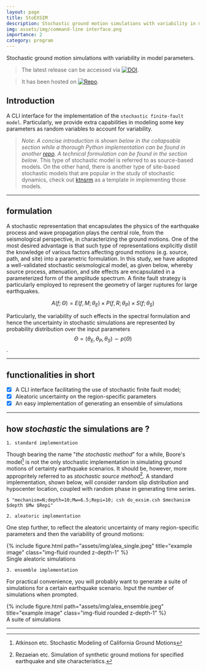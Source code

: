 ```yaml
---
layout: page
title: StoEXSIM
description: Stochastic ground motion simulations with variability in model parameters
img: assets/img/command-line interface.png
importance: 2
category: program
---
```


Stochastic ground motion simulations with variability in model parameters.

> The latest release can be accessed via [![DOI](https://zenodo.org/badge/DOI/10.5281/zenodo.8017643.svg)](https://doi.org/10.5281/zenodo.8017643).

> It has been hosted on [![Repo](https://badgen.net/badge/icon/GitHub?icon=github&label)](https://github.com/leslieDLcy/stoexsim).


## Introduction

A CLI interface for the implementation of the `stochastic finite-fault model`. Particularly, we provide extra capabilities in modeling some key parameters as random variables to account for variability.

> *Note: A concise introduction is shown below in the collapsable section while a thorough Python implementation can be found in another [repo](https://github.com/leslieDLcy/eqstochsim). A technical formulation can be found in the section below*. This type of stochastic model is referred to as source-based models. On the other hand, there is another type of site-based stochastic models that are popular in the study of stochastic dynamics, check out [ktnsrm](https://github.com/leslieDLcy/ktnsrm) as a template in implementing those models.

***

## formulation
A stochastic representation that encapsulates the physics of the earthquake process and wave propagation plays the central role, from the seismological perspective, in characterizing the ground motions. One of the most desired advantage is that such type of representations explicitly distill the knowledge of various factors affecting ground motions (e.g. source, path, and site) into a parametric formulation.
In this study, we have adopted a well-validated stochastic seismological model, as given below, whereby source process, attenuation, and site effects are encapsulated in a parameterized form of the amplitude spectrum. A finite fault strategy is particularly employed to represent the geometry of larger ruptures for large earthquakes.

$$A(f; \Theta) = E(f, M; \theta_{E}) \times P(f, R; \theta_{P}) \times S(f; \theta_{S})$$

Particularly, the variability of such effects in the spectral formulation and hence the uncertainty in stochastic simulations are represented by probability distribution over the input parameters $$\Theta=(\theta_{E}, \theta_{P}, \theta_{S}) \sim p(\Theta)$$.

***

## functionalities in short

- [x] A CLI interface facilitating the use of stochastic finite fault model;
- [x] Aleatoric uncertainty on the region-specific parameters
- [x] An easy implementation of generating an ensemble of simulations

***

## how *stochastic* the simulations are ?

`1. standard implementation`

Though bearing the name "*the stochastic method*" for a while, Boore's model[^1] is not the only stochastic implementation in simulating ground motions of certainty earthquake scenarios. It should be, however, more appropritely referred to as *stochastic source method*[^2]. A standard implementation, shown below, will consider random slip distribution and hypocenter location, coupled with random phase in generating time series.  

```shell
$ "mechanism=N;depth=10;Mw=6.5;Repi=10; csh do_exsim.csh $mechanism $depth $Mw $Repi"
```

`2. aleatoric implementation`

One step further, to reflect the aleatoric uncertainty of many region-specific parameters and then the variability of ground motions:

<div class="row">
    <div class="col-sm mt-3 mt-md-0">
        {% include figure.html path="assets/img/alea_single.jpeg" title="example image" class="img-fluid rounded z-depth-1" %}
    </div>
</div>
<div class="caption">
    Single aleatoric simulations
</div>


`3. ensemble implementation`

For practical convenience, you will probably want to generate a suite of simulations for a certain earthquake scenario. Input the number of simulations when prompted.

<div class="row">
    <div class="col-sm mt-3 mt-md-0">
        {% include figure.html path="assets/img/alea_ensemble.jpeg" title="example image" class="img-fluid rounded z-depth-1" %}
    </div>
</div>
<div class="caption">
    A suite of simulations
</div>

***

[^1]: Atkinson etc. Stochastic Modeling of California Ground Motions
[^2]: Rezaeian etc. Simulation of synthetic ground motions for specified earthquake and site characteristics.


<!-- TODO: Tweak the standart out look of the CLI -->

